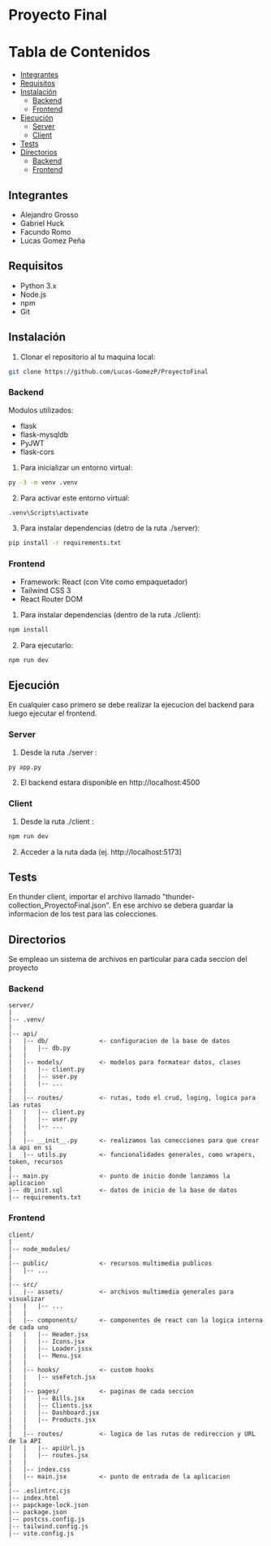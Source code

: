 # Proyecto Final

# Tabla de Contenidos

- [Integrantes](#Integrantes)
- [Requisitos](#Requisitos)
- [Instalación](#Instalación)
  - [Backend](#Backend)
  - [Frontend](#Frontend)
- [Ejecución](#Ejecución)
  - [Server](#Server)
  - [Client](#Client)
- [Tests](#Tests)
- [Directorios](#Directorios)
  - [Backend](#Backend)
  - [Frontend](#Frontend)

## Integrantes
* Alejandro Grosso
* Gabriel Huck
* Facundo Romo
* Lucas Gomez Peña

## Requisitos
* Python 3.x
* Node.js
* npm
* Git

## Instalación
1. Clonar el repositorio al tu maquina local:
```bash
git clone https://github.com/Lucas-GomezP/ProyectoFinal
```

### Backend
Modulos utilizados:
* flask
* flask-mysqldb
* PyJWT
* flask-cors

1. Para inicializar un entorno virtual:
```bash
py -3 -m venv .venv
```
2. Para activar este entorno virtual:
```bash
.venv\Scripts\activate
```
3. Para instalar dependencias (detro de la ruta ./server):
```bash
pip install -r requirements.txt
```

### Frontend
* Framework: React (con Vite como empaquetador)
* Tailwind CSS 3
* React Router DOM

1. Para instalar dependencias (dentro de la ruta ./client):
```bash
npm install
```
2. Para ejecutarlo:
```bash
npm run dev
```

## Ejecución
En cualquier caso primero se debe realizar la ejecucion del backend para luego ejecutar el frontend.

### Server
1. Desde la ruta ./server :
```bash
py app.py
```
2. El backend estara disponible en http://localhost:4500

### Client
1. Desde la ruta ./client :
```bash
npm run dev
```
2. Acceder a la ruta dada (ej. http://localhost:5173)

## Tests
En thunder client, importar el archivo llamado "thunder-collection_ProyectoFinal.json".
En ese archivo se debera guardar la informacion de los test para las colecciones.

## Directorios
Se empleao un sistema de archivos en particular para cada seccion del proyecto

### Backend
```
server/
|
|-- .venv/
|
|-- api/
|   |-- db/              <- configuracion de la base de datos
|   |   |-- db.py
|   |
|   |-- models/          <- modelos para formatear datos, clases
|   |   |-- client.py
|   |   |-- user.py
|   |   |-- ...
|   |
|   |-- routes/          <- rutas, todo el crud, loging, logica para las rutas
|   |   |-- client.py
|   |   |-- user.py
|   |   |-- ...
|   |
|   |-- __init__.py      <- realizamos las conecciones para que crear la api en si
|   |-- utils.py         <- funcionalidades generales, como wrapers, token, recursos
|
|-- main.py              <- punto de inicio donde lanzamos la aplicacion
|-- db_init.sql          <- datos de inicio de la base de datos
|-- requirements.txt
```

### Frontend
```
client/
|
|-- node_modules/
|
|-- public/              <- recursos multimedia publicos
|   |-- ...
|
|-- src/
|   |-- assets/          <- archivos multimedia generales para visualizar
|   |   |-- ...
|   |
|   |-- components/      <- componentes de react con la logica interna de cada uno
|   |   |-- Header.jsx
|   |   |-- Icons.jsx
|   |   |-- Loader.jssx
|   |   |-- Menu.jsx
|   |
|   |-- hooks/           <- custom hooks
|   |   |-- useFetch.jsx
|   |
|   |-- pages/           <- paginas de cada seccion
|   |   |-- Bills.jsx
|   |   |-- Clients.jsx
|   |   |-- Dashboard.jsx
|   |   |-- Products.jsx
|   |
|   |-- routes/          <- logica de las rutas de redireccion y URL de la API
|   |   |-- apiUrl.js
|   |   |-- routes.jsx
|   |
|   |-- index.css
|   |-- main.jsx         <- punto de entrada de la aplicacion
|
|-- .eslintrc.cjs
|-- index.html
|-- papckage-lock.json
|-- package.json
|-- postcss.config.js
|-- tailwind.config.js
|-- vite.config.js
```
